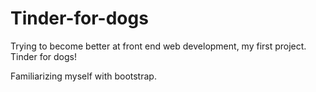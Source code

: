 # Tinder-for-dogs
Trying to become better at front end web development, my first project. Tinder for dogs!

Familiarizing myself with bootstrap.
